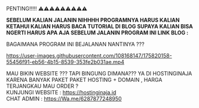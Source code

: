 PENTING!!!!! ⚠️⚠️⚠️⚠️⚠️⚠️⚠️⚠️⚠️

<b>SEBELUM KALIAN JALANIN NIHHHH PROGRAMNYA HARUS KALIAN KETAHUI KALIAN HARUS BACA TUTORIAL DI BLOG SUPAYA KALIAN BISA NGERTI HARUS APA AJA SEBELUM JALANIN PROGRAM INI 
LINK BLOG : </b>


BAGAIMANA PROGRAM INI BEJALANAN NANTINYA ???



https://user-images.githubusercontent.com/108168147/175820158-55456f91-eb56-4b15-8539-353fe2b031ae.mp4




MAU BIKIN WEBSITE ??? TAPI BINGUNG DIMANA??? YA DI HOSTINGINAJA KARENA BANYAK PAKET PAKET HOSTING + DOMAIN , HARGA TERJANGKAU MAU ORDER ? <br>
KUNJUNGI WEBSITE : https://hostinginaja.id <br>
CHAT ADMIN : https://Wa.me/6287877248950

